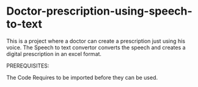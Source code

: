 # Doctor-prescription-using-speech-to-text

This is a project where a doctor can create a prescription just using his voice.
The Speech to text convertor converts the speech and creates a digital prescription in an excel format.


PREREQUISITES:

The Code Requires to be imported before they can be used.
